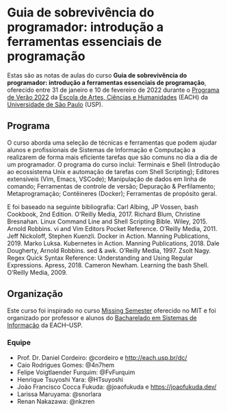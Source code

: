 # Guia de sobrevivência do programador: introdução a ferramentas essenciais de programação

Estas são as notas de aulas do curso **Guia de sobrevivência do programador: introdução a ferramentas essenciais de programação**, oferecido entre 31 de janeiro e 10 de fevereiro de 2022 durante o [Programa de Verão 2022](http://www5.each.usp.br/avisos-ccex/programa-de-verao-2022/) da [Escola de Artes, Ciências e Humanidades](http://www.each.usp.br/) (EACH) da [Universidade de São Paulo](https://www.usp.br/) (USP).

## Programa

O curso aborda uma seleção de técnicas e ferramentas que podem ajudar alunos e profissionais de Sistemas de Informação e Computação a realizarem de forma mais eficiente tarefas que são comuns no dia a dia de um programador. O programa do curso inclui: Terminais e Shell (Introdução ao ecossistema Unix e automação de tarefas com Shell Scripting); Editores extensíveis (Vim, Emacs, VSCode); Manipulação de dados em linha de comando; Ferramentas de controle de versão; Depuração & Perfilamento; Metaprogramação; Contêineres (Docker); Ferramentas de propósito geral.

E foi baseado na seguinte bibliografia: Carl Albing, JP Vossen, bash Cookbook, 2nd Edition. O'Reilly Media, 2017. Richard Blum, Christine Bresnahan. Linux Command Line and Shell Scripting Bible. Wiley, 2015. Arnold Robbins. vi and Vim Editors Pocket Reference. O’Reilly Media, 2011. Jeff Nickoloff, Stephen Kuenzli. Docker in Action. Manning Publications, 2019. Marko Luksa. Kubernetes in Action. Manning Publications, 2018. Dale Dougherty, Arnold Robbins. sed & awk. O’Reilly Media, 1997. Zsolt Nagy. Regex Quick Syntax Reference: Understanding and Using Regular Expressions. Apress, 2018. Cameron Newham. Learning the bash Shell. O’Reilly Media, 2009.

## Organização

Este curso foi inspirado no curso [Missing Semester](https://missing.csail.mit.edu/) oferecido no MIT e foi organizado por professor e alunos do [Bacharelado em Sistemas de Informação](http://www.each.usp.br/si/) da EACH–USP.

### Equipe

- Prof. Dr. Daniel Cordeiro: @cordeiro e http://each.usp.br/dc/
- Caio Rodrigues Gomes: @4n7hem
- Felipe Voigtlaender Furquim: @FvFurquim
- Henrique Tsuyoshi Yara: @HTsuyoshi
- João Francisco Cocca Fukuda: @joaofukuda e https://joaofukuda.dev/
- Larissa Maruyama: @snorlara
- Renan Nakazawa: @nkzren
